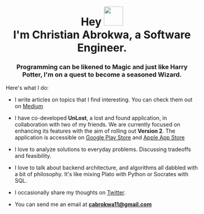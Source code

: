 <h1 align="center">Hey <img src="https://raw.githubusercontent.com/MartinHeinz/MartinHeinz/master/wave.gif" width="50px"><br>
I'm Christian Abrokwa, a Software Engineer.</h1>
<h3 align="center">Programming can be likened to Magic and just like Harry Potter, I'm on a quest to become a seasoned Wizard.</h3>


Here's what I do:
  
- I write articles on topics that I find interesting. You can check them out on [Medium](https://daquiver.medium.com)
  
- I have co-developed **UnLost**, a lost and found application, in collaboration with two of my friends. We are currently focused on enhancing its features with the aim of rolling out **Version 2**. The application is accessible on [Google Play Store](https://play.google.com/store/apps/details?id=com.unlostitem.unlost&pcampaignid=web_share) and [Apple App Store](https://apps.apple.com/gh/app/unlost/id6449148342)

- I love to analyze solutions to everyday problems. Discussing tradeoffs and feasibility.

- I love to talk about backend architecture, and algorithms all dabbled with a bit of philosophy. It's like mixing Plato with Python or Socrates with SQL. 
  
- I occasionally share my thoughts on [Twitter](https://twitter.com/daquiver1). 
  
- You can send me an email at **cabrokwa11@gmail.com**


<!--

<p align="center"> <img src="https://komarev.com/ghpvc/?username=daquiver1&label=Profile%20views&color=0e75b6&style=flat" alt="daquiver1" /> </p>

## Hey I'm Christian, a Software Engineer.

<a href="https://github.com/daquiver1">
  <img align="right" src="https://github-readme-stats.vercel.app/api/top-langs/?username=daquiver1&layout=compact&theme=dracula&count_private=true&langs_count=10" />
</a>


💬 We can talk about football, ideas, music, world domination, history and the fine arts of philosophy.<br>
📫 Reach me on [linkedin](https://www.linkedin.com/in/daquiver/) and [twitter.](https://twitter.com/daquiver1)   
🎉 On some nights I play a tune or two on my guitar and on some days I speak the legendary tongues of espanyol.

<br />
<br />


## PROGRAMMING LANGUAGES

<img src="https://github.com/devicons/devicon/blob/master/icons/python/python-original.svg" width="35px">&nbsp;&nbsp;&nbsp;&nbsp;&nbsp;&nbsp;&nbsp;&nbsp;
<img src="https://github.com/devicons/devicon/blob/master/icons/dart/dart-original.svg" width="35px">&nbsp;&nbsp;&nbsp;&nbsp;&nbsp;&nbsp;&nbsp;&nbsp;
<img src="https://github.com/devicons/devicon/blob/master/icons/java/java-original.svg" width="35px">&nbsp;&nbsp;&nbsp;&nbsp;&nbsp;&nbsp;&nbsp;&nbsp;
<br/>

## TOOLS & FRAMEWORKS
<img src="https://github.com/simple-icons/simple-icons/blob/develop/icons/fastapi.svg" width="35px">&nbsp;&nbsp;&nbsp;&nbsp;&nbsp;&nbsp;&nbsp;&nbsp;
<img src="https://github.com/devicons/devicon/blob/master/icons/flask/flask-original.svg" width="35px">&nbsp;&nbsp;&nbsp;&nbsp;&nbsp;&nbsp;&nbsp;&nbsp;
<img src="https://github.com/devicons/devicon/blob/master/icons/postgresql/postgresql-original.svg" width="35px">&nbsp;&nbsp;&nbsp;&nbsp;&nbsp;&nbsp;&nbsp;&nbsp;
<img src="https://github.com/devicons/devicon/blob/master/icons/docker/docker-original.svg" width="35px">&nbsp;&nbsp;&nbsp;&nbsp;&nbsp;&nbsp;&nbsp;&nbsp;
<img src="https://github.com/devicons/devicon/blob/master/icons/flutter/flutter-original.svg" width="35px">&nbsp;&nbsp;&nbsp;&nbsp;&nbsp;&nbsp;&nbsp;&nbsp;
<img src="https://github.com/devicons/devicon/blob/master/icons/firebase/firebase-plain.svg" width="35px">&nbsp;&nbsp;&nbsp;&nbsp;&nbsp;&nbsp;&nbsp;&nbsp;
<img src="https://github.com/devicons/devicon/blob/master/icons/trello/trello-plain.svg" width="35px">&nbsp;&nbsp;&nbsp;&nbsp;&nbsp;&nbsp;&nbsp;&nbsp;
<img src="https://github.com/devicons/devicon/blob/master/icons/heroku/heroku-original.svg" width="35px">&nbsp;&nbsp;&nbsp;&nbsp;&nbsp;&nbsp;&nbsp;&nbsp;

## STATS
![](https://github-readme-streak-stats.herokuapp.com/?user=daquiver1&theme=dracula)



**

![GitHub Activity Graph](https://activity-graph.herokuapp.com/graph?username=daquiver1&theme=react-dark)
![](https://github-readme-stats.vercel.app/api?username=daquiver1&show_icons=true&include_all_commits=true&theme=dracula&count_private=true)

Here are some ideas to get you started:

- 🔭 I’m currently working on ...
- 🌱 I’m currently learning ...
- 👯 I’m looking to collaborate on ...
- 🤔 I’m looking for help with ...
- 💬 Ask me about ...
- 📫 How to reach me: ...
- 😄 Pronouns: ...
- ⚡ Fun fact: ...

-->

